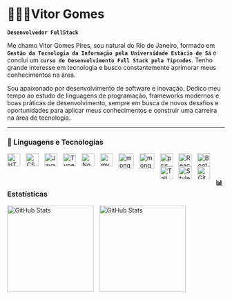 # 👨🏽‍💻Vitor Gomes


**`Desenvolvedor FullStack`**

Me chamo Vitor Gomes Pires, sou natural do Rio de Janeiro, formado em **`Gestão da Tecnologia da Informação pela Universidade Estácio de Sá`** e concluí um **`curso de Desenvolvimento Full Stack pela Tipcodes`**. Tenho grande interesse em tecnologia e busco constantemente aprimorar meus conhecimentos na área.

Sou apaixonado por desenvolvimento de software e inovação. Dedico meu tempo ao estudo de linguagens de programação, frameworks modernos e boas práticas de desenvolvimento, sempre em busca de novos desafios e oportunidades para aplicar meus conhecimentos e construir uma carreira na área de tecnologia.

---

### 🤖 Linguagens e Tecnologias

<img 
    align="left" 
    alt="HTML"
    title="HTML" 
    width="30px" 
    style="padding-right: 10px;" 
    src="https://cdn.jsdelivr.net/gh/devicons/devicon@latest/icons/html5/html5-original.svg" 
/>
<img 
    align="left" 
    alt="CSS" 
    title="CSS"
    width="30px" 
    style="padding-right: 10px;" 
    src="https://cdn.jsdelivr.net/gh/devicons/devicon@latest/icons/css3/css3-original.svg" 
/>

<img 
    align="left" 
    alt="JavaScript" 
    title="JavaScript"
    width="30px" 
    style="padding-right: 10px;" 
    src="https://cdn.jsdelivr.net/gh/devicons/devicon@latest/icons/javascript/javascript-original.svg" 
/>
<img 
    align="left" 
    alt="TypeScript"
    title="TypeScript" 
    width="30px" 
    style="padding-right: 10px;" 
    src="https://cdn.jsdelivr.net/gh/devicons/devicon@latest/icons/typescript/typescript-original.svg" 
/>
<img align="left" alt="NodeJS" width="30px" style="padding-right:10px;" src="https://cdn.jsdelivr.net/gh/devicons/devicon/icons/nodejs/nodejs-original.svg" />
<img
        align="left"
        alt="mysql"
        title="mysql"
        width="30px"
        style="padding-right: 10px;"
        src="https://cdn.jsdelivr.net/gh/devicons/devicon@latest/icons/mysql/mysql-original-wordmark.svg" />
          
 <img 
      align="left"
      alt="mongodb"
      title="mongodb"
       width="35px"
      style="padding-right: 10px;"
       src="https://cdn.jsdelivr.net/gh/devicons/devicon@latest/icons/mongodb/mongodb-plain-wordmark.svg" />
       <img 
            align="left"
            alt="mongoose"
            title="mongoose"
            width="35px"
            style="padding-right: 10px;"
            src="https://cdn.jsdelivr.net/gh/devicons/devicon@latest/icons/mongoose/mongoose-original-wordmark.svg" />
             <img
             align="left"
             alt="prisma"
             title="prisma"
             width="30px"
             style="padding-right: 10px;"
             src="https://cdn.jsdelivr.net/gh/devicons/devicon@latest/icons/prisma/prisma-original.svg" />
          
          
<img 
    align="left" 
    alt="React"
    title="React" 
    width="30px" 
    style="padding-right: 10px;" 
    src="https://cdn.jsdelivr.net/gh/devicons/devicon@latest/icons/react/react-original.svg" 
/>
<img 
    align="left" 
    alt="Bootstrap"
    title="Bootstrap" 
    width="30px" 
    style="padding-right: 10px;" 
    src="https://cdn.jsdelivr.net/gh/devicons/devicon@latest/icons/bootstrap/bootstrap-original.svg" 
/>
<img 
    align="left" 
    alt="Tailwind" 
    title="Tailwind"
    width="30px" 
    style="padding-right: 10px;" 
    src="https://cdn.jsdelivr.net/gh/devicons/devicon@latest/icons/tailwindcss/tailwindcss-original.svg" 
/>
<img
  align="left"
  alt="Styled Components"
  title="Styled Components"
  width="30px"
  style="padding-right: 10px;"
  src="https://raw.githubusercontent.com/styled-components/brand/master/styled-components.png" />


<img 
    align="left" 
    alt="Git" 
    title="Git"
    width="30px" 
    style="padding-right: 10px;" 
    src="https://cdn.jsdelivr.net/gh/devicons/devicon@latest/icons/git/git-original.svg" 
/>


<br/>
<br/>

### 📊 Estatísticas

<p>
  <img 
    align="left" 
    alt="GitHub Stats" 
    height="200" 
    style="padding-right: 10px;" 
    src="https://github-readme-stats.vercel.app/api?username=Larissakich&show_icons=true&theme=tokyonight&include_all_commits=true&locale=pt-br" 
  />

<img 
      align="left" 
      alt="GitHub Stats" 
      height="200" 
      src="https://github-readme-stats.vercel.app/api/top-langs/?username=larissakich&theme=tokyonight&layout=compact&custom_title=Tecnologias&langs_count=9" 
  />

</p>
</p>

